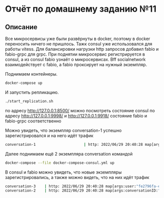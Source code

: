 # Отчёт по домашнему заданию №11

## Описание

Все микросервисы уже были развёрнуты в docker, поэтому в docker переносить ничего не пришлось.
Тажк consul уже использовался для работы vitess. Для балансировки нагрузки http запросов добавил fabio и fabio-grpc для grpc.
При поднятии микросервис регистрируется в consul, а из consul fabio узнаёт о микросервисах.
Bff socialnetwork взаимодействует с fabio, а fabio проксирует на нужный экземпляр.

Поднимаем контейнеры.
```bash
docker-compose up
```

И запустить репликацию.
```bash
./start_replication.sh
```

по адресу http://127.0.0.1:8500/ можно посмотреть состояние consul
по адресу http://127.0.0.1:9998/ и http://127.0.0.1:9918/ состояние fabio и fabio-grpc соответственно

Можно увидеть, что экземпляр conversation-1 успешно зарегистрировался и на него идёт трафик
```bash
conversation-1                      | http: 2022/06/29 20:40:28 map[args:conversationID:"2ed9932c-f70d-11ec-ac16-0242ac1e001e" duration:1.450719ms method:ListMessages requestID:b617a96b-f7eb-11ec-ab0c-0242ac1e0022] call finished
```

Далее поднимаем ещё 2 экземпляра conversation командой
```bash
docker-compose --file docker-compose-consul.yml up
```

В consul и fabio можно увидеть, что новые экземпляры зарегистрировались, а также можно видеть, что на них идёт трафик
```bash
conversation-3    | http: 2022/06/29 20:40:28 map[args:user:"fe2796fa-e4e6-11ec-9493-0242ac12000c"  target:"0eae91c0-ee7a-11ec-9067-0242ac12001e" duration:2.307091ms method:StartConversation requestID:b600c788-f7eb-11ec-ae69-0242ac1e0021] call finished
conversation-2    | http: 2022/06/29 20:40:28 map[args:conversationID:"2ed9932c-f70d-11ec-ac16-0242ac1e001e"  messages:"e7d4b7e4-f719-11ec-9039-0242ac1e001e"  messages:"8d896aa1-f71f-11ec-8e2f-0242ac1e001e"  messages:"8e21806c-f71f-11ec-984e-0242ac1e0020"  messages:"8e83683d-f71f-11ec-8e2f-0242ac1e001e"  messages:"8ee62627-f71f-11ec-984e-0242ac1e0020"  messages:"a3592406-f71f-11ec-8e2f-0242ac1e001e"  messages:"a3a868c1-f71f-11ec-984e-0242ac1e0020"  messages:"a3ec18e9-f71f-11ec-8e2f-0242ac1e001e"  messages:"a4845d07-f71f-11ec-984e-0242ac1e0020"  messages:"af1f98cc-f71f-11ec-8e2f-0242ac1e001e"  messages:"af6e966b-f71f-11ec-984e-0242ac1e0020"  messages:"afd30057-f71f-11ec-8e2f-0242ac1e001e"  messages:"b02a0f7f-f71f-11ec-984e-0242ac1e0020"  messages:"cf995aab-f71f-11ec-8e2f-0242ac1e001e"  messages:"d18394b1-f71f-11ec-984e-0242ac1e0020"  messages:"d34567da-f71f-11ec-8e2f-0242ac1e001e"  messages:"d5171298-f71f-11ec-984e-0242ac1e0020"  messages:"d49a4791-f7e6-11ec-9573-0242ac1e001f" duration:7.209799ms method:ReadMessages requestID:b600c788-f7eb-11ec-ae69-0242ac1e0021] call finished
```